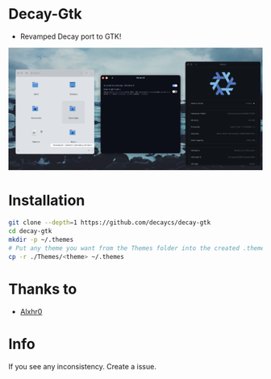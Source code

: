 # Decay-Gtk

* Revamped Decay port to GTK!

![banner](./assets/banner.png)

# Installation

```sh
git clone --depth=1 https://github.com/decaycs/decay-gtk
cd decay-gtk
mkdir -p ~/.themes
# Put any theme you want from the Themes folder into the created .themes folder
cp -r ./Themes/<theme> ~/.themes
```

# Thanks to

- [Alxhr0](https://github.com/Alxhr0)

# Info

If you see any inconsistency. Create a issue.
